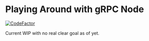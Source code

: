 # Playing Around with gRPC Node

[![CodeFactor](https://www.codefactor.io/repository/github/dills122/grpc-playground/badge)](https://www.codefactor.io/repository/github/dills122/grpc-playground)

Current WIP with no real clear goal as of yet.
